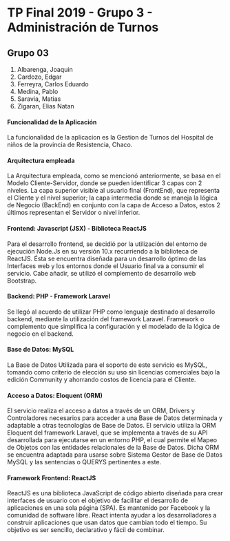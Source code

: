 # TP Final 2019 - Grupo 3 - Administración de Turnos

## Grupo 03
1. Albarenga, Joaquin
2. Cardozo, Edgar
3. Ferreyra, Carlos Eduardo
4. Medina, Pablo
5. Saravia, Matias
6. Zigaran, Elias Natan 

#### Funcionalidad de la Aplicación
La funcionalidad de la aplicacion es la Gestion de Turnos del Hospital de niños de la provincia de Resistencia, Chaco.

#### Arquitectura empleada
La Arquitectura empleada, como se mencionó anteriormente, se basa en el Modelo 
Cliente-Servidor, donde se pueden identificar 3 capas con 2 niveles. La capa superior visible 
al usuario final (FrontEnd), que representa el Cliente y el nivel superior; la capa intermedia 
donde se maneja la lógica de Negocio (BackEnd) en conjunto con la capa de Acceso a Datos, estos 2 últimos representan el Servidor o nivel inferior. 

#### Frontend: Javascript (JSX) - Biblioteca ReactJS
Para el desarrollo frontend, se decidió por la utilización del entorno de ejecución Node.Js en 
su versión 10.x recurriendo a la biblioteca de ReactJS. Ésta se encuentra diseñada para un 
desarrollo óptimo de las Interfaces web y los entornos donde el Usuario final va a consumir 
el servicio. Cabe añadir, se utilizó el complemento de desarrollo web Bootstrap.

#### Backend: PHP - Framework Laravel
Se llegó al acuerdo de utilizar PHP como lenguaje destinado al desarrollo backend, mediante la utilización del framework Laravel. Framework o complemento que simplifica la configuración y el modelado de la lógica de negocio en el backend.

#### Base de Datos: MySQL
La Base de Datos Utilizada para el soporte de este servicio es MySQL, tomando como criterio de elección su uso sin licencias comerciales bajo la edición Community y ahorrando costos de licencia para el Cliente.

#### Acceso a Datos: Eloquent (ORM)
El servicio realiza el acceso a datos a través de un ORM, Drivers y Controladores necesarios para acceder a una Base de Datos determinada y adaptable a otras tecnologías de Base de Datos. El servicio utiliza la ORM Eloquent del framework Laravel, que se 
implementa a través de su API desarrollada para ejecutarse en un entorno PHP, el cual permite el Mapeo de Objetos con las entidades relacionales de la Base de Datos. Dicha ORM se encuentra adaptada para usarse sobre Sistema Gestor de Base de Datos MySQL y las sentencias o QUERYS pertinentes a este.

#### Framework Frontend: ReactJS
ReactJS es una biblioteca JavaScript de código abierto diseñada para crear interfaces de usuario con el objetivo de facilitar el desarrollo de aplicaciones en una sola página (SPA). Es mantenido por Facebook y la comunidad de software libre. React intenta ayudar a los desarrolladores a construir aplicaciones que usan datos que cambian todo el tiempo. Su objetivo es ser sencillo, declarativo y fácil de combinar.


